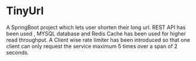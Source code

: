 # TinyUrl
A SpringBoot project which lets user shorten their long url.
REST API has been used , MYSQL database and Redis Cache has been used for higher read throughput. A Client wise rate limiter has been introduced so that one client can only request the service maximum 5 times over a span of 2 seconds.
